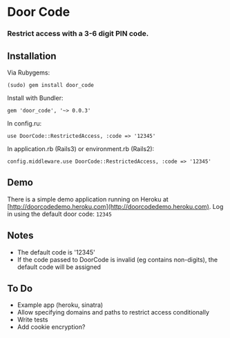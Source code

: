 Door Code
=========

### Restrict access with a 3-6 digit PIN code.

## Installation

Via Rubygems:

    (sudo) gem install door_code

Install with Bundler:

    gem 'door_code', '~> 0.0.3'
    
In config.ru:

    use DoorCode::RestrictedAccess, :code => '12345'
    
In application.rb (Rails3) or environment.rb (Rails2):

    config.middleware.use DoorCode::RestrictedAccess, :code => '12345'

## Demo

There is a simple demo application running on Heroku at [http://doorcodedemo.heroku.com](http://doorcodedemo.heroku.com). Log in using the default door code: `12345`

## Notes

* The default code is '12345'
* If the code passed to DoorCode is invalid (eg contains non-digits), the default code will be assigned

## To Do

* Example app (heroku, sinatra)
* Allow specifying domains and paths to restrict access conditionally
* Write tests
* Add cookie encryption?
